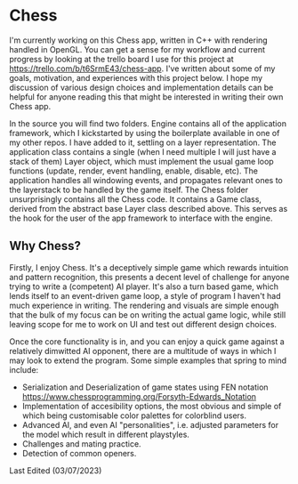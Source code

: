 # Chess
I'm currently working on this Chess app, written in C++ with rendering handled in OpenGL. You can get a sense for my workflow and current progress by looking at the trello board I use for this project at https://trello.com/b/t6SrmE43/chess-app. I've written about some of my goals, motivation, and experiences with this project below. I hope my discussion of various design choices and implementation details can be helpful for anyone reading this that might be interested in writing their own Chess app.

In the source you will find two folders. Engine contains all of the application framework, which I kickstarted by using the boilerplate available in one of my other repos. I have added to it, settling on a layer representation. The application class contains a single (when I need multiple I will just have a stack of them) Layer object, which must implement the usual game loop functions (update, render, event handling, enable, disable, etc). The application handles all windowing events, and propagates relevant ones to the layerstack to be handled by the game itself. The Chess folder unsurprisingly contains all the Chess code. It contains a Game class, derived from the abstract base Layer class described above. This serves as the hook for the user of the app framework to interface with the engine.

## Why Chess?
Firstly, I enjoy Chess. It's a deceptively simple game which rewards intuition and pattern recognition, this presents a decent level of challenge for anyone trying to write a (competent) AI player. It's also a turn based game, which lends itself to an event-driven game loop, a style of program I haven't had much experience in writing. The rendering and visuals are simple enough that the bulk of my focus can be on writing the actual game logic, while still leaving scope for me to work on UI and test out different design choices.

Once the core functionality is in, and you can enjoy a quick game against a relatively dimwitted AI opponent, there are a multitude of ways in which I may look to extend the program. Some simple examples that spring to mind include:
- Serialization and Deserialization of game states using FEN notation https://www.chessprogramming.org/Forsyth-Edwards_Notation
- Implementation of accesibility options, the most obvious and simple of which being customisable color palettes for colorblind users.
- Advanced AI, and even AI "personalities", i.e. adjusted parameters for the model which result in different playstyles.
- Challenges and mating practice.
- Detection of common openers.

Last Edited (03/07/2023)

